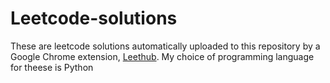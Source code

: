 # Leetcode-solutions

These are leetcode solutions automatically uploaded to this repository by a Google Chrome extension, [Leethub](https://chromewebstore.google.com/detail/leethub-v3/kdkgpjpenaeoodajljkflmlnkoihkmda). My choice of programming language for theese is Python
